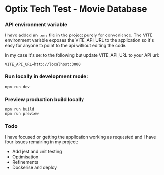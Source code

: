 # Optix Tech Test - Movie Database

### API environment variable

I have added an `.env` file in the project purely for convenience. The VITE environment variable exposes the VITE_API_URL to the application so it's easy for anyone to point to the api without editing the code.

In my case it's set to the following but update VITE_API_URL to your API url:

```
VITE_API_URL=http://localhost:3000
```

### Run locally in development mode:

```
npm run dev
```

### Preview production build locally

```
npm run build
npm run preview
```

### Todo

I have focused on getting the application working as requested and I have four issues remaining in my project:

- Add jest and unit testing
- Optimisation
- Refinements
- Dockerise and deploy
